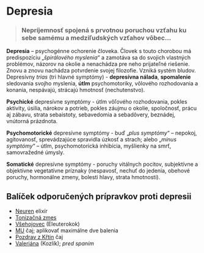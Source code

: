 Depresia
========

> ### Nepríjemnosť spojená s prvotnou poruchou vzťahu ku sebe samému a medziľudských vzťahov vôbec…

**Depresia** – psychogénne ochorenie človeka. Človek s touto chorobou má
predispozíciu „*špirálového myslenia*“ a zamotáva sa do svojich vlastných
problémov, názorov na okolie a nenachádza pre neho prijateľné riešenie. Znovu a
znovu nachádza potvrdenie svojej filozofie. Vzniká systém bludov.   Depresívny
*trias* (tri hlavné symptómy) - **depresívna nálada**, **spomalenie** sledovania
svojho myslenia, **útlm** psychomotoriky, vôlového rozhodovania a konania,
nespávajú, strácajú hmotnosť (nechutenstvo).

**Psychické** depresívne symptómy - útlm vôľového rozhodovania, pokles aktivity,
úsilia, nárokov a potrieb, pokles záujmu o okolie, spoločnosť, prácu aj zábavu,
strata sebaistoty, sebavedomia a sebadôvery, beznádej, vnútorná prázdnota.

**Psychomotorické** depresívne symptómy - buď „*plus symptómy*“ – nepokoj,
agitovanosť, sprevádzajúce spravidla úzkosť a strach; alebo „*mínus symptómy*“ –
útlm, psychomotorická inhibícia, myšlienky na smrť, samovražedné úmysly.

**Somatické** depresívne symptómy - poruchy vitálnych pocitov, subjektívne a
objektívne vegetatívne príznaky (nespavosť, nechuť do jedenia, obehové poruchy,
hormonálne zmeny, bolesti hlavy, strata hmotnosti).

Balíček odporučených prípravkov proti depresii
----------------------------------------------

* [Neuren](../elixiry/neuren) elixír
* [Tonizačná zmes](../tinktury/zmes-tonizacna)
* [Všehojovec](../tinktury/vsehojovec) (Eleuterokok)
* [MU](../caje/mu) čaj; aplikovať maximálne dve balenia
* [Pozdrav z Křtin](../caje/pozdrav-z-krtin) čaj
* [Valeriána](../tinktury/valeriana) (Kozlík); *pred spaním*
